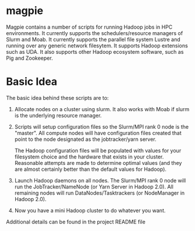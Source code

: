 magpie
======

Magpie contains a number of scripts for running Hadoop jobs in HPC
environments.  It currently supports the schedulers/resource managers
of Slurm and Moab.  It currently supports the parallel file system
Lustre and running over any generic network filesytem.  It supports
Hadoop extensions such as UDA.  It also supports other Hadoop
ecosystem software, such as Pig and Zookeeper.

Basic Idea
==========

The basic idea behind these scripts are to:

1) Allocate nodes on a cluster using slurm.  It also works with Moab
   if slurm is the underlying resource manager.

2) Scripts will setup configuration files so the Slurm/MPI rank 0 node
   is the "master".  All compute nodes will have configuration files
   created that point to the node designated as the jobtracker/yarn
   server.

   The Hadoop configuration files will be populated with values for
   your filesystem choice and the hardware that exists in your
   cluster.  Reasonable attempts are made to determine optimal values
   (and they are almost certainly better than the default values for
   Hadoop).

3) Launch Hadoop daemons on all nodes.  The Slurm/MPI rank 0 node will
   run the JobTracker/NameNode (or Yarn Server in Hadoop 2.0).  All
   remaining nodes will run DataNodes/Tasktrackers (or NodeManager in
   Hadoop 2.0).

4) Now you have a mini Hadoop cluster to do whatever you want.

Additional details can be found in the project README file
